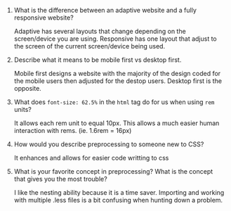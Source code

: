 1. What is the difference between an adaptive website and a fully responsive website?

    Adaptive has several layouts that change depending on the screen/device you are using. Responsive has one layout that adjust to the screen of the current screen/device being used.


2. Describe what it means to be mobile first vs desktop first.

    Mobile first designs a website with the majority of the design coded for the mobile users then adjusted for the destop users. Desktop first is the opposite.


3. What does `font-size: 62.5%` in the `html` tag do for us when using `rem` units?

    It allows each rem unit to equal 10px. This allows a much easier human interaction with rems. (ie. 1.6rem = 16px)

4. How would you describe preprocessing to someone new to CSS?

    It enhances and allows for easier code writting to css

5. What is your favorite concept in preprocessing?  What is the concept that gives you the most trouble? 

    I like the nesting ability because it is a time saver.
    Importing and working with multiple .less files is a bit confusing when hunting down a problem.